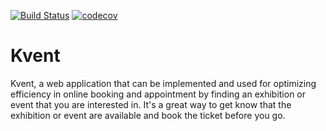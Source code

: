 [![Build Status](https://travis-ci.org/bleachjade/Kvent.svg?branch=develop)](https://travis-ci.org/bleachjade/Kvent)
[![codecov](https://codecov.io/gh/bleachjade/Kvent/branch/develop/graph/badge.svg?token=JLOHNQNY5P)](undefined)

# Kvent
Kvent, a web application that can be implemented and used for optimizing efficiency in online booking and appointment by finding an exhibition or event that you are interested in. It's a great way to get know that the exhibition or event are available and book the ticket before you go.
